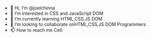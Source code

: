 - 👋 Hi, I’m @joelchinna
- 👀 I’m interested in CSS and JavaScript DOM
- 🌱 I’m currently learning HTML,CSS,JS DOM
- 💞️ I’m looking to collaborate onHTML,CSS,JS DOM Programmers
- 📫 How to reach me Cell:

<!---
joelchinna/joelchinna is a ✨ special ✨ repository because its `README.md` (this file) appears on your GitHub profile.
You can click the Preview link to take a look at your changes.
--->
